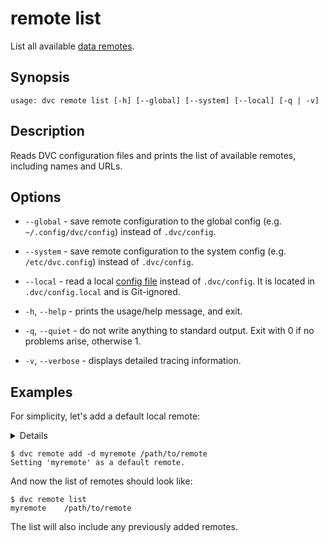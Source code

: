 # remote list

List all available [data remotes](/doc/command-reference/remote).

## Synopsis

```usage
usage: dvc remote list [-h] [--global] [--system] [--local] [-q | -v]
```

## Description

Reads DVC configuration files and prints the list of available remotes,
including names and URLs.

## Options

- `--global` - save remote configuration to the global config (e.g.
  `~/.config/dvc/config`) instead of `.dvc/config`.

- `--system` - save remote configuration to the system config (e.g.
  `/etc/dvc.config`) instead of `.dvc/config`.

- `--local` - read a local [config file](/doc/command-reference/config) instead
  of `.dvc/config`. It is located in `.dvc/config.local` and is Git-ignored.

- `-h`, `--help` - prints the usage/help message, and exit.

- `-q`, `--quiet` - do not write anything to standard output. Exit with 0 if no
  problems arise, otherwise 1.

- `-v`, `--verbose` - displays detailed tracing information.

## Examples

For simplicity, let's add a default local remote:

<details>

### What is a "local remote" ?

While the term may seem contradictory, it doesn't have to be. The "local" part
refers to the type of location where the storage is: another directory in the
same file system. "Remote" is how we call storage for <abbr>DVC projects</abbr>.
It's essentially a local backup for data tracked by DVC.

</details>

```dvc
$ dvc remote add -d myremote /path/to/remote
Setting 'myremote' as a default remote.
```

And now the list of remotes should look like:

```dvc
$ dvc remote list
myremote	/path/to/remote
```

The list will also include any previously added remotes.
